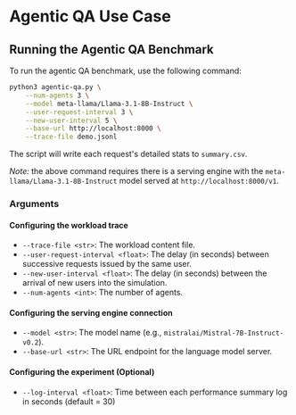 # Agentic QA Use Case

## Running the Agentic QA Benchmark

To run the agentic QA benchmark, use the following command:

```bash
python3 agentic-qa.py \
    --num-agents 3 \
    --model meta-llama/Llama-3.1-8B-Instruct \
    --user-request-interval 3 \
    --new-user-interval 5 \
    --base-url http://localhost:8000 \
    --trace-file demo.jsonl
```

The script will write each request's detailed stats to `summary.csv`.

*Note:* the above command requires there is a serving engine with the `meta-llama/Llama-3.1-8B-Instruct` model served at `http://localhost:8000/v1`.

### Arguments

#### Configuring the workload trace
- `--trace-file <str>`: The workload content file.
- `--user-request-interval <float>`: The delay (in seconds) between successive requests issued by the same user.
- `--new-user-interval <float>`: The delay (in seconds) between the arrival of new users into the simulation.
- `--num-agents <int>`: The number of agents.

#### Configuring the serving engine connection
- `--model <str>`: The model name (e.g., `mistralai/Mistral-7B-Instruct-v0.2`).
- `--base-url <str>`: The URL endpoint for the language model server.

#### Configuring the experiment (Optional)
- `--log-interval <float>`: Time between each performance summary log in seconds (default = 30)
